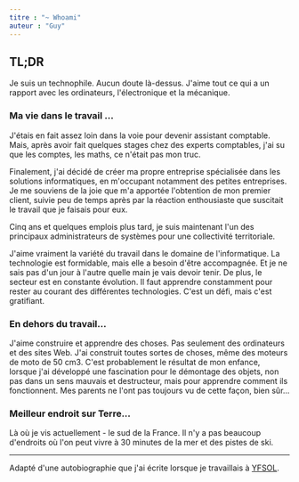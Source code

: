 ```yaml
---
titre : "~ Whoami"
auteur : "Guy"
---
```



## TL;DR

Je suis un technophile. Aucun doute là-dessus. J'aime tout ce qui a un rapport avec les ordinateurs, l'électronique et la mécanique.

### Ma vie dans le travail ...

J'étais en fait assez loin dans la voie pour devenir assistant comptable. Mais, après avoir fait quelques stages chez des experts comptables, j'ai su que les comptes, les maths, ce n'était pas mon truc.

Finalement, j'ai décidé de créer ma propre entreprise spécialisée dans les solutions informatiques, en m'occupant notamment des petites entreprises. Je me souviens de la joie que m'a apportée l'obtention de mon premier client, suivie peu de temps après par la réaction enthousiaste que suscitait le travail que je faisais pour eux.

Cinq ans et quelques emplois plus tard, je suis maintenant l'un des principaux administrateurs de systèmes pour une collectivité territoriale.

J'aime vraiment la variété du travail dans le domaine de l'informatique. La technologie est formidable, mais elle a besoin d'être accompagnée. Et je ne sais pas d'un jour à l'autre quelle main je vais devoir tenir. De plus, le secteur est en constante évolution. Il faut apprendre constamment pour rester au courant des différentes technologies. C'est un défi, mais c'est gratifiant.

### En dehors du travail...

J'aime construire et apprendre des choses. Pas seulement des ordinateurs et des sites Web. J'ai construit toutes sortes de choses, même des moteurs de moto de 50 cm3. C'est probablement le résultat de mon enfance, lorsque j'ai développé une fascination pour le démontage des objets, non pas dans un sens mauvais et destructeur, mais pour apprendre comment ils fonctionnent. Mes parents ne l'ont pas toujours vu de cette façon, bien sûr...

### Meilleur endroit sur Terre...

Là où je vis actuellement - le sud de la France. Il n'y a pas beaucoup d'endroits où l'on peut vivre à 30 minutes de la mer et des pistes de ski.

----
Adapté d'une autobiographie que j'ai écrite lorsque je travaillais à [YFSOL](https://yfsol.com).